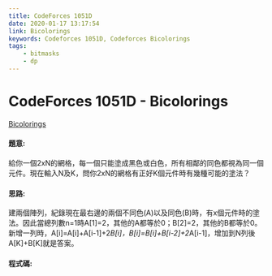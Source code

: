 ```yaml
---
title: CodeForces 1051D
date: 2020-01-17 13:17:54
link: Bicolorings
keywords: Codeforces 1051D, Codeforces Bicolorings
tags:
    - bitmasks
    - dp
---
```

# CodeForces 1051D - Bicolorings
[Bicolorings](https://codeforces.com/problemset/problem/1051/D)


#### 題意:
給你一個2xN的網格，每一個只能塗成黑色或白色，所有相鄰的同色都視為同一個元件。現在輸入N及K，問你2xN的網格有正好K個元件時有幾種可能的塗法？
<!-- more -->
#### 思路:
建兩個陣列，紀錄現在最右邊的兩個不同色(A)以及同色(B)時，有x個元件時的塗法。因此當總列數n=1時A[1]=2，其他的A都等於0；B[2]=2，其他的B都等於0。新增一列時，A[i]=A[i]+A[i-1]+2*B[i]，B[i]=B[i]+B[i-2]+2*A[i-1]，增加到N列後A[K]+B[K]就是答案。

#### 程式碼:
<script src="https://gist.github.com/Daviswww/33e0bd925d84247f7daa6d6d20291ebc.js"></script>